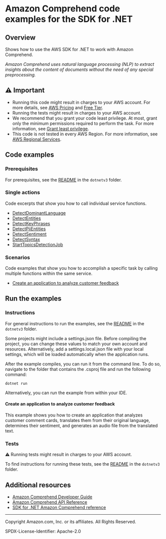 # Amazon Comprehend code examples for the SDK for .NET

## Overview

Shows how to use the AWS SDK for .NET to work with Amazon Comprehend.

<!--custom.overview.start-->
<!--custom.overview.end-->

_Amazon Comprehend uses natural language processing (NLP) to extract insights about the content of documents without the need of any special preprocessing._

## ⚠ Important

* Running this code might result in charges to your AWS account. For more details, see [AWS Pricing](https://aws.amazon.com/pricing/) and [Free Tier](https://aws.amazon.com/free/).
* Running the tests might result in charges to your AWS account.
* We recommend that you grant your code least privilege. At most, grant only the minimum permissions required to perform the task. For more information, see [Grant least privilege](https://docs.aws.amazon.com/IAM/latest/UserGuide/best-practices.html#grant-least-privilege).
* This code is not tested in every AWS Region. For more information, see [AWS Regional Services](https://aws.amazon.com/about-aws/global-infrastructure/regional-product-services).

<!--custom.important.start-->
<!--custom.important.end-->

## Code examples

### Prerequisites

For prerequisites, see the [README](../README.md#Prerequisites) in the `dotnetv3` folder.


<!--custom.prerequisites.start-->
<!--custom.prerequisites.end-->

### Single actions

Code excerpts that show you how to call individual service functions.

- [DetectDominantLanguage](DetectDominantLanguageExample/DetectDominantLanguageExample/DetectDominantLanguage.cs#L6)
- [DetectEntities](DetectEntitiesExample/DetectEntitiesExample/DetectEntities.cs#L6)
- [DetectKeyPhrases](DetectKeyPhraseExample/DetectKeyPhraseExample/DetectKeyPhrase.cs#L6)
- [DetectPiiEntities](DetectingPIIExample/DetectingPIIExample/DetectingPII.cs#L6)
- [DetectSentiment](DetectSentimentExample/DetectSentimentExample/DetectSentiment.cs#L6)
- [DetectSyntax](DetectingSyntaxExample/DetectingSyntaxExample/DetectingSyntax.cs#L6)
- [StartTopicsDetectionJob](TopicModelingExample/TopicModelingExample/TopicModeling.cs#L6)

### Scenarios

Code examples that show you how to accomplish a specific task by calling multiple
functions within the same service.

- [Create an application to analyze customer feedback](../cross-service/FeedbackSentimentAnalyzer)


<!--custom.examples.start-->
<!--custom.examples.end-->

## Run the examples

### Instructions

For general instructions to run the examples, see the
[README](../README.md#building-and-running-the-code-examples) in the `dotnetv3` folder.

Some projects might include a settings.json file. Before compiling the project,
you can change these values to match your own account and resources. Alternatively,
add a settings.local.json file with your local settings, which will be loaded automatically
when the application runs.

After the example compiles, you can run it from the command line. To do so, navigate to
the folder that contains the .csproj file and run the following command:

```
dotnet run
```

Alternatively, you can run the example from within your IDE.


<!--custom.instructions.start-->
<!--custom.instructions.end-->



#### Create an application to analyze customer feedback

This example shows you how to create an application that analyzes customer comment cards, translates them from their original language, determines their sentiment, and generates an audio file from the translated text.


<!--custom.scenario_prereqs.cross_FSA.start-->
<!--custom.scenario_prereqs.cross_FSA.end-->


<!--custom.scenarios.cross_FSA.start-->
<!--custom.scenarios.cross_FSA.end-->

### Tests

⚠ Running tests might result in charges to your AWS account.


To find instructions for running these tests, see the [README](../README.md#Tests)
in the `dotnetv3` folder.



<!--custom.tests.start-->
<!--custom.tests.end-->

## Additional resources

- [Amazon Comprehend Developer Guide](https://docs.aws.amazon.com/comprehend/latest/dg/what-is.html)
- [Amazon Comprehend API Reference](https://docs.aws.amazon.com/comprehend/latest/APIReference/welcome.html)
- [SDK for .NET Amazon Comprehend reference](https://docs.aws.amazon.com/sdkfornet/v3/apidocs/items/Comprehend/NComprehend.html)

<!--custom.resources.start-->
<!--custom.resources.end-->

---

Copyright Amazon.com, Inc. or its affiliates. All Rights Reserved.

SPDX-License-Identifier: Apache-2.0